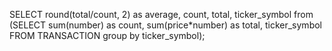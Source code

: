 SELECT round(total/count, 2) as average, count, total, ticker_symbol from (SELECT sum(number) as count, sum(price*number) as total, ticker_symbol FROM TRANSACTION group by ticker_symbol);
